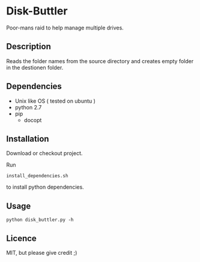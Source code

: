 # Disk-Buttler

Poor-mans raid to help manage multiple drives.


## Description

Reads the folder names from the source directory and creates empty folder in the destionen folder.


## Dependencies

- Unix like OS ( tested on ubuntu )
- python 2.7
- pip
	- docopt


## Installation

Download or checkout project.

Run

`install_dependencies.sh`

to install python dependencies.

## Usage

`python disk_buttler.py -h`


## Licence

MIT, but please give credit ;)